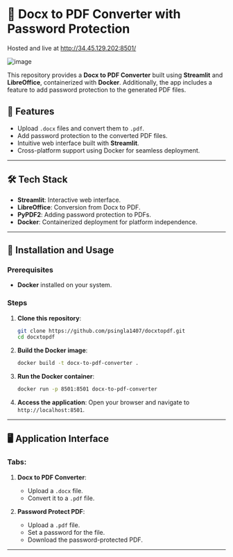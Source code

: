 # 📄 Docx to PDF Converter with Password Protection

Hosted and live at http://34.45.129.202:8501/

![image](https://github.com/user-attachments/assets/aa5e6a95-ff33-45bd-9289-739dcfd8cf3a)

This repository provides a **Docx to PDF Converter** built using **Streamlit** and **LibreOffice**, containerized with **Docker**. Additionally, the app includes a feature to add password protection to the generated PDF files.

## 🚀 Features

- Upload `.docx` files and convert them to `.pdf`.
- Add password protection to the converted PDF files.
- Intuitive web interface built with **Streamlit**.
- Cross-platform support using Docker for seamless deployment.

---

## 🛠️ Tech Stack

- **Streamlit**: Interactive web interface.
- **LibreOffice**: Conversion from Docx to PDF.
- **PyPDF2**: Adding password protection to PDFs.
- **Docker**: Containerized deployment for platform independence.

---

## 🔧 Installation and Usage

### Prerequisites
- **Docker** installed on your system.

### Steps

1. **Clone this repository**:
    ```bash
    git clone https://github.com/psingla1407/docxtopdf.git
    cd docxtopdf
    ```

2. **Build the Docker image**:
    ```bash
    docker build -t docx-to-pdf-converter .
    ```

3. **Run the Docker container**:
    ```bash
    docker run -p 8501:8501 docx-to-pdf-converter
    ```

4. **Access the application**:
    Open your browser and navigate to `http://localhost:8501`.

---

## 🖥️ Application Interface

### Tabs:
1. **Docx to PDF Converter**:
   - Upload a `.docx` file.
   - Convert it to a `.pdf` file.

2. **Password Protect PDF**:
   - Upload a `.pdf` file.
   - Set a password for the file.
   - Download the password-protected PDF.

---



